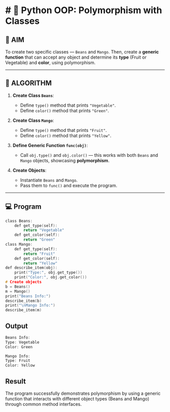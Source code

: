 # # 🐍 Python OOP: Polymorphism with Classes

## 🎯 AIM

To create two specific classes — `Beans` and `Mango`. Then, create a **generic function** that can accept any object and determine its **type** (Fruit or Vegetable) and **color**, using polymorphism.

---

## 🧠 ALGORITHM

1. **Create Class `Beans`**:
   - Define `type()` method that prints `"Vegetable"`.
   - Define `color()` method that prints `"Green"`.

2. **Create Class `Mango`**:
   - Define `type()` method that prints `"Fruit"`.
   - Define `color()` method that prints `"Yellow"`.

3. **Define Generic Function `func(obj)`**:
   - Call `obj.type()` and `obj.color()` — this works with both `Beans` and `Mango` objects, showcasing **polymorphism**.

4. **Create Objects**:
   - Instantiate `Beans` and `Mango`.
   - Pass them to `func()` and execute the program.

---

## 💻 Program
```c
class Beans:
    def get_type(self):
        return "Vegetable"
    def get_color(self):
        return "Green"
class Mango:
    def get_type(self):
        return "Fruit"
    def get_color(self):
        return "Yellow"
def describe_item(obj):
    print("Type:", obj.get_type())
    print("Color:", obj.get_color())
# Create objects
b = Beans()
m = Mango()
print("Beans Info:")
describe_item(b)
print("\nMango Info:")
describe_item(m)
```

## Output
```c
Beans Info:
Type: Vegetable
Color: Green

Mango Info:
Type: Fruit
Color: Yellow
```
## Result
The program successfully demonstrates polymorphism by using a generic function that interacts with different object types (Beans and Mango) through common method interfaces.
